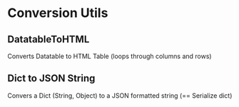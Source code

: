 # Conversion Utils

## DatatableToHTML

Converts Datatable to HTML Table (loops through columns and rows)

## Dict to JSON String

Convers a Dict (String, Object) to a JSON formatted string (== Serialize dict)

